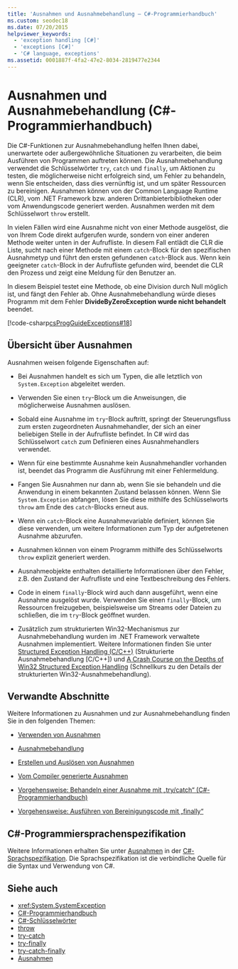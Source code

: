 ```yaml
---
title: 'Ausnahmen und Ausnahmebehandlung – C#-Programmierhandbuch'
ms.custom: seodec18
ms.date: 07/20/2015
helpviewer_keywords:
  - 'exception handling [C#]'
  - 'exceptions [C#]'
  - 'C# language, exceptions'
ms.assetid: 0001887f-4fa2-47e2-8034-2819477e2344
---
```

# <a name="exceptions-and-exception-handling-c-programming-guide"></a>Ausnahmen und Ausnahmebehandlung (C#-Programmierhandbuch)
Die C#-Funktionen zur Ausnahmebehandlung helfen Ihnen dabei, unerwartete oder außergewöhnliche Situationen zu verarbeiten, die beim Ausführen von Programmen auftreten können. Die Ausnahmebehandlung verwendet die Schlüsselwörter `try`, `catch` und `finally`, um Aktionen zu testen, die möglicherweise nicht erfolgreich sind, um Fehler zu behandeln, wenn Sie entscheiden, dass dies vernünftig ist, und um später Ressourcen zu bereinigen. Ausnahmen können von der Common Language Runtime (CLR), vom .NET Framework bzw. anderen Drittanbieterbibliotheken oder vom Anwendungscode generiert werden. Ausnahmen werden mit dem Schlüsselwort `throw` erstellt.  
  
 In vielen Fällen wird eine Ausnahme nicht von einer Methode ausgelöst, die von Ihrem Code direkt aufgerufen wurde, sondern von einer anderen Methode weiter unten in der Aufrufliste. In diesem Fall entlädt die CLR die Liste, sucht nach einer Methode mit einem `catch`-Block für den spezifischen Ausnahmetyp und führt den ersten gefundenen `catch`-Block aus. Wenn kein geeigneter `catch`-Block in der Aufrufliste gefunden wird, beendet die CLR den Prozess und zeigt eine Meldung für den Benutzer an.  
  
 In diesem Beispiel testet eine Methode, ob eine Division durch Null möglich ist, und fängt den Fehler ab. Ohne Ausnahmebehandlung würde dieses Programm mit dem Fehler **DivideByZeroException wurde nicht behandelt** beendet.  
  
 [!code-csharp[csProgGuideExceptions#18](~/samples/snippets/csharp/VS_Snippets_VBCSharp/csProgGuideExceptions/CS/Exceptions.cs#18)]  
  
## <a name="exceptions-overview"></a>Übersicht über Ausnahmen  
 Ausnahmen weisen folgende Eigenschaften auf:  
  
-   Bei Ausnahmen handelt es sich um Typen, die alle letztlich von `System.Exception` abgeleitet werden.  
  
-   Verwenden Sie einen `try`-Block um die Anweisungen, die möglicherweise Ausnahmen auslösen.  
  
-   Sobald eine Ausnahme im `try`-Block auftritt, springt der Steuerungsfluss zum ersten zugeordneten Ausnahmehandler, der sich an einer beliebigen Stelle in der Aufrufliste befindet. In C# wird das Schlüsselwort `catch` zum Definieren eines Ausnahmehandlers verwendet.  
  
-   Wenn für eine bestimmte Ausnahme kein Ausnahmehandler vorhanden ist, beendet das Programm die Ausführung mit einer Fehlermeldung.  
  
-   Fangen Sie Ausnahmen nur dann ab, wenn Sie sie behandeln und die Anwendung in einem bekannten Zustand belassen können. Wenn Sie `System.Exception` abfangen, lösen Sie diese mithilfe des Schlüsselworts `throw` am Ende des `catch`-Blocks erneut aus.  
  
-   Wenn ein `catch`-Block eine Ausnahmevariable definiert, können Sie diese verwenden, um weitere Informationen zum Typ der aufgetretenen Ausnahme abzurufen.  
  
-   Ausnahmen können von einem Programm mithilfe des Schlüsselworts `throw` explizit generiert werden.  
  
-   Ausnahmeobjekte enthalten detaillierte Informationen über den Fehler, z.B. den Zustand der Aufrufliste und eine Textbeschreibung des Fehlers.  
  
-   Code in einem `finally`-Block wird auch dann ausgeführt, wenn eine Ausnahme ausgelöst wurde. Verwenden Sie einen `finally`-Block, um Ressourcen freizugeben, beispielsweise um Streams oder Dateien zu schließen, die im `try`-Block geöffnet wurden.  
  
-   Zusätzlich zum strukturierten Win32-Mechanismus zur Ausnahmebehandlung wurden im .NET Framework verwaltete Ausnahmen implementiert. Weitere Informationen finden Sie unter [Structured Exception Handling (C/C++)](/cpp/cpp/structured-exception-handling-c-cpp) (Strukturierte Ausnahmebehandlung [C/C++]) und [A Crash Course on the Depths of Win32 Structured Exception Handling](https://bytepointer.com/resources/pietrek_crash_course_depths_of_win32_seh.htm) (Schnellkurs zu den Details der strukturierten Win32-Ausnahmebehandlung).  
  
## <a name="related-sections"></a>Verwandte Abschnitte  
 Weitere Informationen zu Ausnahmen und zur Ausnahmebehandlung finden Sie in den folgenden Themen:  
  
-   [Verwenden von Ausnahmen](../../../csharp/programming-guide/exceptions/using-exceptions.md)  
  
-   [Ausnahmebehandlung](../../../csharp/programming-guide/exceptions/exception-handling.md)  
  
-   [Erstellen und Auslösen von Ausnahmen](../../../csharp/programming-guide/exceptions/creating-and-throwing-exceptions.md)  
  
-   [Vom Compiler generierte Ausnahmen](../../../csharp/programming-guide/exceptions/compiler-generated-exceptions.md)  
  
-   [Vorgehensweise: Behandeln einer Ausnahme mit „try/catch“ (C#-Programmierhandbuch)](../../../csharp/programming-guide/exceptions/how-to-handle-an-exception-using-try-catch.md)  
  
-   [Vorgehensweise: Ausführen von Bereinigungscode mit „finally“](../../../csharp/programming-guide/exceptions/how-to-execute-cleanup-code-using-finally.md)  
  
## <a name="c-language-specification"></a>C#-Programmiersprachenspezifikation  

Weitere Informationen erhalten Sie unter [Ausnahmen](~/_csharplang/spec/exceptions.md) in der [C#-Sprachspezifikation](../../language-reference/language-specification/index.md). Die Sprachspezifikation ist die verbindliche Quelle für die Syntax und Verwendung von C#.
  
## <a name="see-also"></a>Siehe auch

- <xref:System.SystemException>
- [C#-Programmierhandbuch](../../../csharp/programming-guide/index.md)
- [C#-Schlüsselwörter](../../../csharp/language-reference/keywords/index.md)
- [throw](../../../csharp/language-reference/keywords/throw.md)
- [try-catch](../../../csharp/language-reference/keywords/try-catch.md)
- [try-finally](../../../csharp/language-reference/keywords/try-finally.md)
- [try-catch-finally](../../../csharp/language-reference/keywords/try-catch-finally.md)
- [Ausnahmen](../../../standard/exceptions/index.md)
